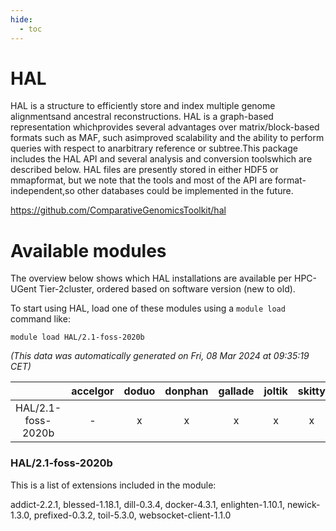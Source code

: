```yaml
---
hide:
  - toc
---
```


HAL
===


HAL is a structure to efficiently store and index multiple genome alignmentsand ancestral reconstructions. HAL is a graph-based representation whichprovides several advantages over matrix/block-based formats such as MAF, such asimproved scalability and the ability to perform queries with respect to anarbitrary reference or subtree.This package includes the HAL API and several analysis and conversion toolswhich are described below. HAL files are presently stored in either HDF5 or mmapformat, but we note that the tools and most of the API are format-independent,so other databases could be implemented in the future.

https://github.com/ComparativeGenomicsToolkit/hal
# Available modules


The overview below shows which HAL installations are available per HPC-UGent Tier-2cluster, ordered based on software version (new to old).

To start using HAL, load one of these modules using a `module load` command like:

```shell
module load HAL/2.1-foss-2020b
```

*(This data was automatically generated on Fri, 08 Mar 2024 at 09:35:19 CET)*  

| |accelgor|doduo|donphan|gallade|joltik|skitty|
| :---: | :---: | :---: | :---: | :---: | :---: | :---: |
|HAL/2.1-foss-2020b|-|x|x|x|x|x|


### HAL/2.1-foss-2020b

This is a list of extensions included in the module:

addict-2.2.1, blessed-1.18.1, dill-0.3.4, docker-4.3.1, enlighten-1.10.1, newick-1.3.0, prefixed-0.3.2, toil-5.3.0, websocket-client-1.1.0
